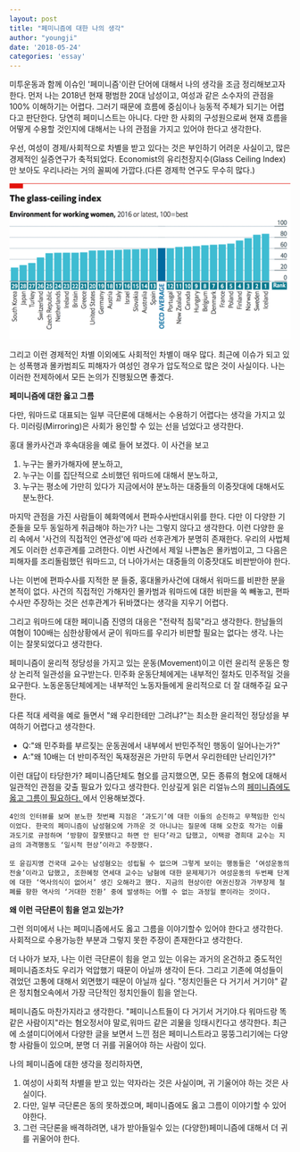 ```yaml
---
layout: post
title: "페미니즘에 대한 나의 생각"
author: "youngji"
date: '2018-05-24'
categories: 'essay'
---
```

미투운동과 함께 이슈인 '페미니즘'이란 단어에 대해서 나의 생각을 조금 정리해보고자 한다. 먼저 나는 2018년 현재 평범한 20대 남성이고, 여성과 같은 소수자의 관점을 100% 이해하기는 어렵다. 그러기 때문에 흐름에 중심이나 능동적 주체가 되기는 어렵다고 판단한다. 당연히 페미니스트는 아니다. 다만 한 사회의 구성원으로써 현재 흐름을 어떻게 수용할 것인지에 대해서는 나의 관점을 가지고 있어야 한다고 생각한다.

우선, 여성이 경제/사회적으로 차별을 받고 있다는 것은 부인하기 어려운 사실이고, 많은 경제적인 실증연구가 축적되었다. Economist의 유리천장지수(Glass Ceiling Index)만 보아도 우리나라는 거의 꼴찌에 가깝다.(다른 경제학 연구도 무수히 많다.)

![Economist Glass Ceiling Index](/figure/glass-ceiling-index.png)

그리고 이런 경제적인 차별 이외에도 사회적인 차별이 매우 많다. 최근에 이슈가 되고 있는 성폭행과 몰카범죄도 피해자가 여성인 경우가 압도적으로 많은 것이 사실이다. 나는 이러한 전제하에서 모든 논의가 진행됬으면 좋겠다.

**페미니즘에 대한 옳고 그름**

다만, 워마드로 대표되는 일부 극단론에 대해서는 수용하기 어렵다는 생각을 가지고 있다. 미러링(Mirroring)은 사회가 용인할 수 있는 선을 넘었다고 생각한다.

홍대 몰카사건과 후속대응을 예로 들어 보겠다. 이 사건을 보고

1. 누구는 몰카가해자에 분노하고,
2. 누구는 이를 집단적으로 소비했던 워마드에 대해서 분노하고,
3. 누구는 평소에 가만히 있다가 지금에서야 분노하는 대중들의 이중잣대에 대해서도 분노한다.

마지막 관점을 가진 사람들이 혜화역에서 편파수사반대시위를 한다. 다만 이 다양한 기준들을 모두 동일하게 취급해야 하는가? 나는 그렇지 않다고 생각한다. 이런 다양한 윤리 속에서 '사건의 직접적인 연관성'에 따라 선후관계가 분명히 존재한다. 우리의 사법체계도 이러한 선후관계를 고려한다. 이번 사건에서 제일 나쁜놈은 몰카범이고, 그 다음은 피해자를 조리돌림했던 워마드고, 더 나아가서는 대중들의 이중잣대도 비판받아야 한다.

나는 이번에 편파수사를 지적한 분 들중, 홍대몰카사건에 대해서 워마드를 비판한 분을 본적이 없다. 사건의 직접적인 가해자인 몰카범과 워마드에 대한 비판을 쏙 빼놓고, 편파수사만 주장하는 것은 선후관계가 뒤바꼈다는 생각을 지우기 어렵다.

그리고 워마드에 대한 페미니즘 진영의 대응은 "전략적 침묵"라고 생각한다. 한남들의 여혐이 100배는 심한상황에서 굳이 워마드를 우리가 비판할 필요는 없다는 생각. 나는 이는 잘못되었다고 생각한다.

페미니즘이 윤리적 정당성을 가지고 있는 운동(Movement)이고 이런 윤리적 운동은 항상 논리적 일관성을 요구받는다. 민주화 운동단체에게는 내부적인 절차도 민주적일 것을 요구한다. 노동운동단체에게는 내부적인 노동자들에게 윤리적으로 더 잘 대해주길 요구한다.

다른 적대 세력을 예로 들면서 "왜 우리한테만 그려냐?"는 최소한 윤리적인 정당성을 부여하기 어렵다고 생각한다.

- Q:"왜 민주화를 부르짖는 운동권에서 내부에서 반민주적인 행동이 일어나는가?"
- A:"왜 10배는 더 반미주적인 독재정권은 가만히 두면서 우리한테만 난리인가?"

이런 대답이 타당한가? 페미니즘단체도 혐오를 금지했으면, 모든 종류의 혐오에 대해서 일관적인 관점을 갖출 필요가 있다고 생각한다. 인상깊게 읽은 리얼뉴스의 [페미니즘에도 옳고 그름이 필요하다. ](http://realnews.co.kr/archives/11952)에서 인용해보겠다.

```
4인의 인터뷰를 보며 분노한 첫번째 지점은 ‘과도기’에 대한 이들의 순진하고 무책임한 인식이었다. 한국의 페미니즘이 남성혐오에 가까운 것 아니냐는 질문에 대해 오찬호 작가는 이를 과도기로 규정하며 ‘방향이 잘못됐다고 하면 안 된다’라고 답했고, 이택광 경희대 교수는 지금의 과격행동도 ‘일시적 현상’이라고 주장했다.

또 윤김지영 건국대 교수는 남성혐오는 성립될 수 없으며 그렇게 보이는 행동들은 ‘여성운동의 전술’이라고 답했고, 조한혜정 연세대 교수는 남혐에 대한 문제제기가 여성운동의 두번째 단계에 대한 ‘역사의식이 없어서’ 생긴 오해라고 했다. 지금의 현상이란 여권신장과 가부장제 철폐를 향한 역사의 ‘거대한 전환’ 중에 발생하는 어쩔 수 없는 과정일 뿐이라는 것이다.
```
**왜 이런 극단론이 힘을 얻고 있는가?**

그런 의미에서 나는 페미니즘에서도 옳고 그름을 이야기할수 있어야 한다고 생각한다. 사회적으로 수용가능한 부분과 그렇지 못한 주장이 존재한다고 생각한다.

더 나아가 보자, 나는 이런 극단론이 힘을 얻고 있는 이유는 과거의 온건하고 중도적인 페미니즘조차도 우리가 억압했기 때문이 아닐까 생각이 든다. 그리고 기존에 여성들이 겪었던 고통에 대해서 외면했기 때문이 아닐까 싶다. "정치인들은 다 거기서 거기야" 같은 정치혐오속에서 가장 극단적인 정치인들이 힘을 얻는다.

페미니즘도 마찬가지라고 생각한다. "페미니스트들이 다 거기서 거기야.다 워마드랑 똑같은 사람이지"라는 혐오정서야 말로,워마드 같은 괴물을 잉태시킨다고 생각한다. 최근에 소셜미디어에서 다양한 글을 보면서 느낀 점은 페미니스트라고 뭉뚱그리기에는 다양항 사람들이 있으며, 분명 더 귀를 귀울어야 하는 사람이 있다.  

나의 페미니즘에 대한 생각을 정리하자면,
1. 여성이 사회적 차별을 받고 있는 약자라는 것은 사실이며, 귀 기울어야 하는 것은 사실이다.
2. 다만, 일부 극단론은 동의 못하겠으며, 페미니즘에도 옳고 그름이 이야기할 수 있어야한다.
3. 그런 극단론을 배격하려면, 내가 받아들일수 있는 (다양한)페미니즘에 대해서 더 귀를 귀울어야 한다.
